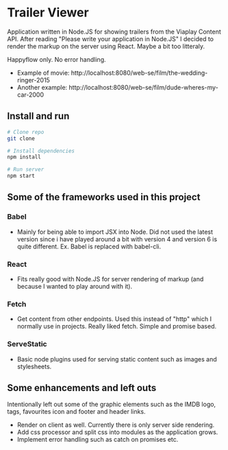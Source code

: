 # Trailer Viewer

Application written in Node.JS for showing trailers from the Viaplay Content API. After reading "Please write your application in Node.JS" I decided to render the markup on the server using React. Maybe a bit too litteraly.

Happyflow only. No error handling.

* Example of movie: http://localhost:8080/web-se/film/the-wedding-ringer-2015
* Another example: http://localhost:8080/web-se/film/dude-wheres-my-car-2000

## Install and run

```zsh
# Clone repo
git clone

# Install dependencies
npm install

# Run server
npm start
```
## Some of the frameworks used in this project

### Babel
* Mainly for being able to import JSX into Node. Did not used the latest version since i have played around a bit with version 4 and version 6 is quite different. Ex. Babel is replaced with babel-cli.

### React
* Fits really good with Node.JS for server rendering of markup (and because I wanted to play around with it).

### Fetch
* Get content from other endpoints. Used this instead of "http" which I normally use in projects. Really liked fetch. Simple and promise based.

### ServeStatic
* Basic node plugins used for serving static content such as images and stylesheets.


## Some enhancements and left outs
Intentionally left out some of the graphic elements such as the IMDB logo, tags, favourites icon and footer and header links.

* Render on client as well. Currently there is only server side rendering.
* Add css processor and split css into modules as the application grows.
* Implement error handling such as catch on promises etc.
